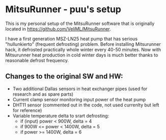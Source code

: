 # MitsuRunner - puu's setup

This is my personal setup of the MitsuRunner software that is originally located in https://github.com/VeliML/MitsuRunner.

I have a first generation MSZ-LN25 heat pump that has serious "hullunkierto" (frequent defrosting) problem. Before installing Mitsurunner hack, it defrosted practically whole winter every 40-50 minutes. Now with Mitsurunner heat production in cold winter days is much better thanks to reasonable defrost frequency.

## Changes to the original SW and HW:
- Two additional Dallas sensors in heat exchanger pipes (used for research and as spare parts)
- Current clamp sensor monitoring input power of the heat pump
- DHT11 sensor (commented out in the code, not used currenlty but left for reference)
- Variable temperature delta to srart defrosting:
  - if (input) power < 900W, delta = 4
  - if 900W <= power < 1400W, delta = 5
  - if power >= 1400W, delta = 6
